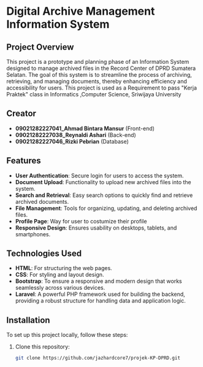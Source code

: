 # Digital Archive Management Information System

## Project Overview

This project is a prototype and planning phase of an Information System designed to manage archived files in the Record Center of DPRD Sumatera Selatan. The goal of this system is to streamline the process of archiving, retrieving, and managing documents, thereby enhancing efficiency and accessibility for users. This project is used as a Requirement to pass "Kerja Praktek" class in Informatics ,Computer Science, Sriwijaya University

## Creator
- **09021282227041_Ahmad Bintara Mansur** (Front-end)
- **09021282227038_Reynaldi Ashari** (Back-end)
- **09021282227046_Rizki Pebrian** (Database)

## Features

- **User  Authentication**: Secure login for users to access the system.
- **Document Upload**: Functionality to upload new archived files into the system.
- **Search and Retrieval**: Easy search options to quickly find and retrieve archived documents.
- **File Management**: Tools for organizing, updating, and deleting archived files.
- **Profile Page**: Way for user to costumize their profile
- **Responsive Design**: Ensures usability on desktops, tablets, and smartphones.

## Technologies Used

- **HTML**: For structuring the web pages.
- **CSS**: For styling and layout design.
- **Bootstrap**: To ensure a responsive and modern design that works seamlessly across various devices.
- **Laravel**: A powerful PHP framework used for building the backend, providing a robust structure for handling data and application logic.

## Installation

To set up this project locally, follow these steps:

1. Clone this repository:
   ```bash
   git clone https://github.com/jazhardcore7/projek-KP-DPRD.git
